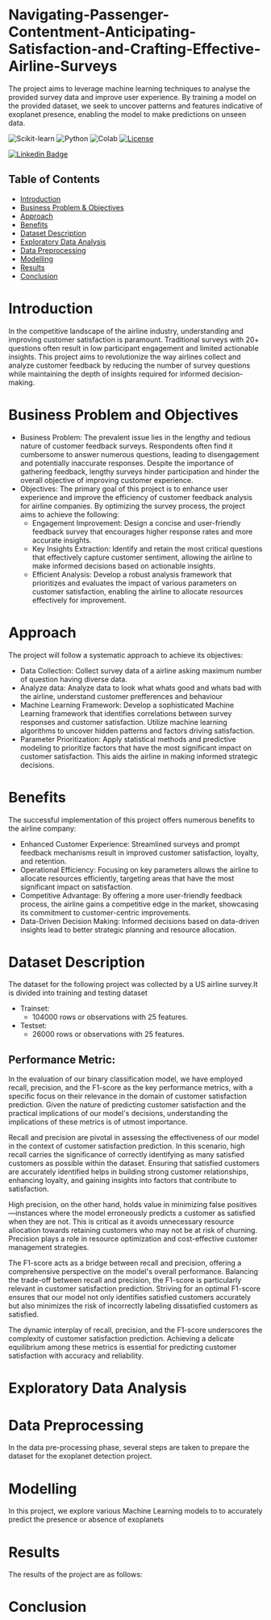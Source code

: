 # Navigating-Passenger-Contentment-Anticipating-Satisfaction-and-Crafting-Effective-Airline-Surveys
The project aims to leverage machine learning techniques to analyse the provided survey data and improve user experience. By training a model on the provided dataset, we seek to uncover patterns and features indicative of exoplanet presence, enabling the model to make predictions on unseen data.

![Scikit-learn](https://img.shields.io/badge/Scikit-learn-FF0000?style=for-the-badge&logo=scikit-learn&logoColor=white)
![Python](https://img.shields.io/badge/Python-FFD43B?style=for-the-badge&logo=python&logoColor=blue)
![Colab](https://img.shields.io/badge/Colab-F9AB00?style=for-the-badge&logo=googlecolab&color=525252)
[![License](https://img.shields.io/badge/license-MIT-blue.svg)]([https://github.com/Pr0-C0der/exoplanet-detection/blob/main/LICENSE](https://github.com/crosskey12/Navigating-Passenger-Contentment-Anticipating-Satisfaction-and-Crafting-Effective-Airline-Surveys/blob/master/LICENSE))

[![Linkedin Badge](https://img.shields.io/badge/-LinkedIn-blue?style=flat-square&logo=Linkedin&logoColor=white&link=https://www.linkedin.com/in/aditya-nagulpelli/)](https://www.linkedin.com/in/prathamesh-gadekar-b7352b245/)

## Table of Contents

- [Introduction](#introduction)
- [Business Problem & Objectives](#business-problem-and-objectives)
- [Approach](#approach)
- [Benefits](#benefits)
- [Dataset Description](#dataset-description)
- [Exploratory Data Analysis](#exploratory-data-analysis)
- [Data Preprocessing](#data-preprocessing)
- [Modelling](#modelling)
- [Results](#results)
- [Conclusion](#conclusion)

# Introduction

In the competitive landscape of the airline industry, understanding and improving customer satisfaction is paramount. Traditional surveys with 20+ questions often result in low participant engagement and limited actionable insights. This project aims to revolutionize the way airlines collect and analyze customer feedback by reducing the number of survey questions while maintaining the depth of insights required for informed decision-making.

# Business Problem and Objectives

- Business Problem:
  The prevalent issue lies in the lengthy and tedious nature of customer feedback surveys. Respondents often find it 
  cumbersome to answer numerous questions, leading to disengagement and potentially inaccurate responses. Despite the 
  importance of gathering feedback, lengthy surveys hinder participation and hinder the overall objective of improving 
  customer experience.
- Objectives:
  The primary goal of this project is to enhance user experience and improve the efficiency of customer feedback analysis 
  for airline companies. By optimizing the survey process, the project aims to achieve the following:
  - Engagement Improvement: Design a concise and user-friendly feedback survey that encourages higher response rates and 
    more accurate insights.
  - Key Insights Extraction: Identify and retain the most critical questions that effectively capture customer sentiment, 
    allowing the airline to make informed decisions based on actionable insights.
  - Efficient Analysis: Develop a robust analysis framework that prioritizes and evaluates the impact of various parameters 
    on customer satisfaction, enabling the airline to allocate resources effectively for improvement.

# Approach

The project will follow a systematic approach to achieve its objectives:
- Data Collection: Collect survey data of a airline asking maximum number of question having diverse data.
- Analyze data: Analyze data to look what whats good and whats bad with the airline, understand customer prefferences and behaviour
- Machine Learning Framework: Develop a sophisticated Machine Learning framework that identifies correlations between survey responses and customer satisfaction. Utilize machine learning algorithms to uncover hidden patterns and factors driving satisfaction.
- Parameter Prioritization: Apply statistical methods and predictive modeling to prioritize factors that have the most significant impact on customer satisfaction. This aids the airline in making informed strategic decisions.

# Benefits

The successful implementation of this project offers numerous benefits to the airline company:
- Enhanced Customer Experience: Streamlined surveys and prompt feedback mechanisms result in improved customer satisfaction, loyalty, and retention.
- Operational Efficiency: Focusing on key parameters allows the airline to allocate resources efficiently, targeting areas that have the most significant impact on satisfaction.
- Competitive Advantage: By offering a more user-friendly feedback process, the airline gains a competitive edge in the market, showcasing its commitment to customer-centric improvements.
- Data-Driven Decision Making: Informed decisions based on data-driven insights lead to better strategic planning and resource allocation.

# Dataset Description
The dataset for the following project was collected by a US airline survey.It is divided into training and testing dataset

- Trainset:
  - 104000 rows or observations with 25 features.
- Testset:
  - 26000 rows or observations with 25 features.

## Performance Metric:
In the evaluation of our binary classification model, we have employed recall, precision, and the F1-score as the key performance metrics, with a specific focus on their relevance in the domain of customer satisfaction prediction. Given the nature of predicting customer satisfaction and the practical implications of our model's decisions, understanding the implications of these metrics is of utmost importance.

Recall and precision are pivotal in assessing the effectiveness of our model in the context of customer satisfaction prediction. In this scenario, high recall carries the significance of correctly identifying as many satisfied customers as possible within the dataset. Ensuring that satisfied customers are accurately identified helps in building strong customer relationships, enhancing loyalty, and gaining insights into factors that contribute to satisfaction.

High precision, on the other hand, holds value in minimizing false positives—instances where the model erroneously predicts a customer as satisfied when they are not. This is critical as it avoids unnecessary resource allocation towards retaining customers who may not be at risk of churning. Precision plays a role in resource optimization and cost-effective customer management strategies.

The F1-score acts as a bridge between recall and precision, offering a comprehensive perspective on the model's overall performance. Balancing the trade-off between recall and precision, the F1-score is particularly relevant in customer satisfaction prediction. Striving for an optimal F1-score ensures that our model not only identifies satisfied customers accurately but also minimizes the risk of incorrectly labeling dissatisfied customers as satisfied.

The dynamic interplay of recall, precision, and the F1-score underscores the complexity of customer satisfaction prediction. Achieving a delicate equilibrium among these metrics is essential for predicting customer satisfaction with accuracy and reliability.

# Exploratory Data Analysis



# Data Preprocessing
In the data pre-processing phase, several steps are taken to prepare the dataset for the exoplanet detection project. 

# Modelling 
In this project, we explore various Machine Learning models to to accurately predict the presence or absence of exoplanets 
# Results
The results of the project are as follows:
# Conclusion

